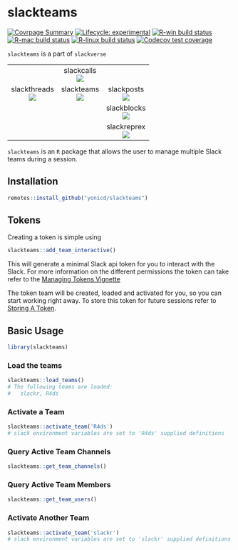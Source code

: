 
<!-- README.md is generated from README.Rmd. Please edit that file -->

# slackteams

<!-- badges: start -->

[![Covrpage
Summary](https://img.shields.io/badge/covrpage-Last_Build_2020_08_13-brightgreen.svg)](http://tinyurl.com/qq3vz59)
[![Lifecycle:
experimental](https://img.shields.io/badge/lifecycle-experimental-orange.svg)](https://www.tidyverse.org/lifecycle/#experimental)
[![R-win build
status](https://github.com/yonicd/slackteams/workflows/R-win/badge.svg)](https://github.com/yonicd/slackteams)
[![R-mac build
status](https://github.com/yonicd/slackteams/workflows/R-mac/badge.svg)](https://github.com/yonicd/slackteams)
[![R-linux build
status](https://github.com/yonicd/slackteams/workflows/R-linux/badge.svg)](https://github.com/yonicd/slackteams)
[![Codecov test
coverage](https://codecov.io/gh/yonicd/slackteams/branch/master/graph/badge.svg)](https://codecov.io/gh/yonicd/slackteams?branch=master)
<!-- badges: end -->

`slackteams` is a part of `slackverse`

|                                                                                                                                 |                                                                                                                           |                                                                                                                              |
| :-----------------------------------------------------------------------------------------------------------------------------: | :-----------------------------------------------------------------------------------------------------------------------: | :--------------------------------------------------------------------------------------------------------------------------: |
|                                                                                                                                 | slackcalls<br>[![](https://github.com/yonicd/slackcalls/workflows/R-mac/badge.svg)](https://github.com/yonicd/slackcalls) |                                                                                                                              |
| slackthreads<br>[![](https://github.com/yonicd/slackthreads/workflows/R-mac/badge.svg)](https://github.com/yonicd/slackthreads) | slackteams<br>[![](https://github.com/yonicd/slackteams/workflows/R-mac/badge.svg)](https://github.com/yonicd/slackteams) |  slackposts<br>[![](https://github.com/yonicd/slackposts/workflows/R-mac/badge.svg)](https://github.com/yonicd/slackposts)   |
|                                                                                                                                 |                                                                                                                           | slackblocks<br>[![](https://github.com/yonicd/slackblocks/workflows/R-mac/badge.svg)](https://github.com/yonicd/slackblocks) |
|                                                                                                                                 |                                                                                                                           | slackreprex<br>[![](https://github.com/yonicd/slackreprex/workflows/R-mac/badge.svg)](https://github.com/yonicd/slackreprex) |

`slackteams` is an `R` package that allows the user to manage multiple
Slack teams during a session.

## Installation

``` r
remotes::install_github("yonicd/slackteams")
```

## Tokens

Creating a token is simple using

``` r
slackteams::add_team_interactive()
```

This will generate a minimal Slack api token for you to interact with
the Slack. For more information on the different permissions the token
can take refer to the [Managing Tokens Vignette](https://yonicd.github.io/slackteams/articles/scopes.html)

The token team will be created, loaded and activated for you, so you can
start working right away. To store this token for future sessions refer
to [Storing A Token](https://yonicd.github.io/slackteams/articles/manage.html#storing-a-token).

## Basic Usage

``` r
library(slackteams)
```

### Load the teams

``` r
slackteams::load_teams()
# The following teams are loaded:
#   slackr, R4ds
```

### Activate a Team

``` r
slackteams::activate_team('R4ds')
# slack environment variables are set to 'R4ds' supplied definitions
```

### Query Active Team Channels

``` r
slackteams::get_team_channels()
```

### Query Active Team Members

``` r
slackteams::get_team_users()
```

### Activate Another Team

``` r
slackteams::activate_team('slackr')
# slack environment variables are set to 'slackr' supplied definitions
```
